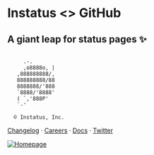 # Instatus <> GitHub

## A giant leap for status pages ✨


```

     .-.
     ,o8888o, |
   ,888888888/,
   888888888/88
   8888888/'888
   `8888/'8888'        
   ( `,'888P'
   `-'

  © Instatus, Inc.

```
[Changelog](https://instatus.com/changes) · [Careers](https://instatus.com/careers) · [Docs](https://instatus.com/help) · [Twitter](https://instatus.com/twitter)

[![Homepage](https://user-images.githubusercontent.com/1072229/178352553-8bee2426-aa20-471a-8323-eea073e89cd2.png
)](https://instatus.com)
